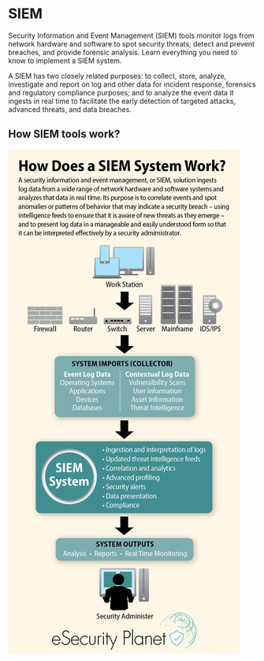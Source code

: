 # SIEM

Security Information and Event Management (SIEM) tools monitor logs from network hardware and software to spot security threats, detect and prevent breaches, and provide forensic analysis. Learn everything you need to know to implement a SIEM system.

A SIEM has two closely related purposes: to collect, store, analyze, investigate and report on log and other data for incident response, forensics and regulatory compliance purposes; and to analyze the event data it ingests in real time to facilitate the early detection of targeted attacks, advanced threats, and data breaches.

## How SIEM tools work?

![fig - How does SIEM works?](./HowSIEMwork.jpg)
